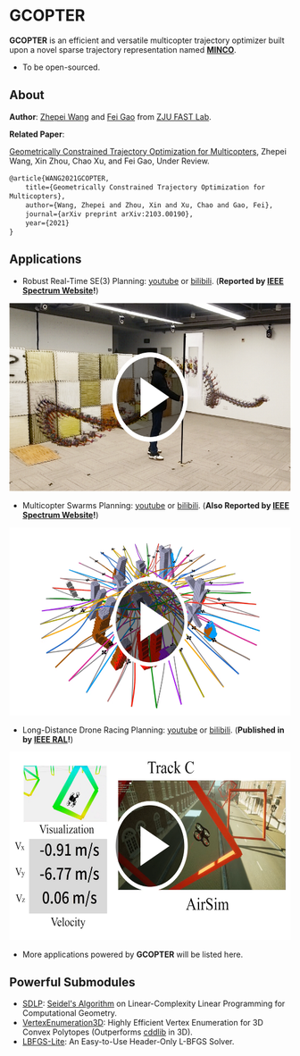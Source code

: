 # GCOPTER

__GCOPTER__ is an efficient and versatile multicopter trajectory optimizer built upon a novel sparse trajectory representation named [__MINCO__](https://arxiv.org/pdf/2103.00190.pdf).

- To be open-sourced.

## About

__Author__: [Zhepei Wang](https://zhepeiwang.github.io/) and [Fei Gao](https://ustfei.com/) from [ZJU FAST Lab](http://zju-fast.com/).

__Related Paper__:

[Geometrically Constrained Trajectory Optimization for Multicopters](https://arxiv.org/abs/2103.00190), Zhepei Wang, Xin Zhou, Chao Xu, and Fei Gao, Under Review.
```
@article{WANG2021GCOPTER,
    title={Geometrically Constrained Trajectory Optimization for Multicopters},
    author={Wang, Zhepei and Zhou, Xin and Xu, Chao and Gao, Fei},
    journal={arXiv preprint arXiv:2103.00190},
    year={2021}
}
```

## Applications

- Robust Real-Time SE(3) Planning: [youtube](https://www.youtube.com/watch?v=pQ4oSf1rdBU) or [bilibili](https://www.bilibili.com/video/BV1bb4y1X7VE/). (__Reported by [IEEE Spectrum Website](https://spectrum.ieee.org/)!__)
<a href="https://www.youtube.com/watch?v=pQ4oSf1rdBU" target="blank">
    <p align="center">
        <img src="misc/gcopter_se3task_cover.png" width="600" height="337" />
    </p>
</a>

- Multicopter Swarms Planning: [youtube](https://www.youtube.com/watch?v=w5GDMpjAoVQ) or [bilibili](https://www.bilibili.com/video/BV1gK4y1g7F7). (__Also Reported by [IEEE Spectrum Website](https://spectrum.ieee.org/)!__)
<a href="https://www.youtube.com/watch?v=w5GDMpjAoVQ" target="blank">
    <p align="center">
        <img src="misc/gcopter_swarmtask_cover.png" width="600" height="337" />
    </p>
</a>

- Long-Distance Drone Racing Planning: [youtube](https://www.youtube.com/watch?v=oIqtN3zWIhM) or [bilibili](https://www.bilibili.com/video/BV1sq4y1779e). (__Published in by [IEEE RAL](https://ieeexplore.ieee.org/document/9543598)!__)
<a href="https://www.youtube.com/watch?v=oIqtN3zWIhM" target="blank">
    <p align="center">
        <img src="misc/gcopter_racingtask_cover.png" width="600" height="337" />
    </p>
</a>

- More applications powered by __GCOPTER__ will be listed here.

## Powerful Submodules
- [SDLP](https://github.com/ZJU-FAST-Lab/SDLP): [Seidel's Algorithm](https://link.springer.com/article/10.1007/BF02574699) on Linear-Complexity Linear Programming for Computational Geometry.
- [VertexEnumeration3D](https://github.com/ZJU-FAST-Lab/VertexEnumeration3D): Highly Efficient Vertex Enumeration for 3D Convex Polytopes (Outperforms [cddlib](https://github.com/cddlib/cddlib) in 3D).
- [LBFGS-Lite](https://github.com/ZJU-FAST-Lab/LBFGS-Lite): An Easy-to-Use Header-Only L-BFGS Solver.
